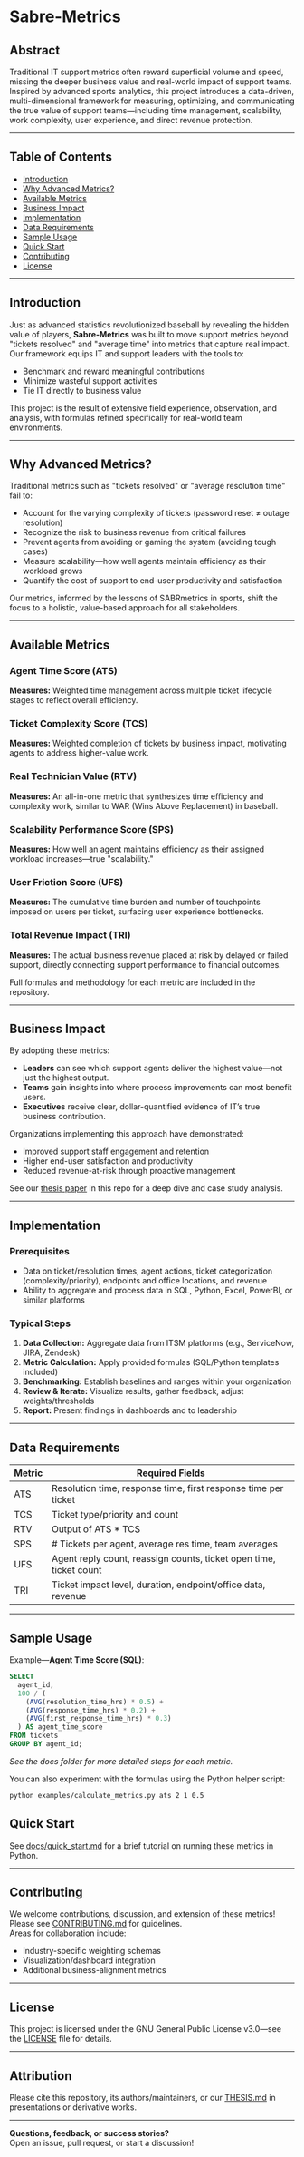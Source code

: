 # Sabre-Metrics

## Abstract

Traditional IT support metrics often reward superficial volume and speed, missing the deeper business value and real-world impact of support teams. Inspired by advanced sports analytics, this project introduces a data-driven, multi-dimensional framework for measuring, optimizing, and communicating the true value of support teams—including time management, scalability, work complexity, user experience, and direct revenue protection.

---

## Table of Contents

- [Introduction](#introduction)
- [Why Advanced Metrics?](#why-advanced-metrics)
- [Available Metrics](#available-metrics)
- [Business Impact](#business-impact)
- [Implementation](#implementation)
- [Data Requirements](#data-requirements)
- [Sample Usage](#sample-usage)
- [Quick Start](#quick-start)
- [Contributing](#contributing)
- [License](#license)

---

## Introduction

Just as advanced statistics revolutionized baseball by revealing the hidden value of players, **Sabre-Metrics** was built to move support metrics beyond "tickets resolved" and "average time" into metrics that capture real impact. Our framework equips IT and support leaders with the tools to:

- Benchmark and reward meaningful contributions
- Minimize wasteful support activities
- Tie IT directly to business value

This project is the result of extensive field experience, observation, and analysis, with formulas refined specifically for real-world team environments.

---

## Why Advanced Metrics?

Traditional metrics such as "tickets resolved" or "average resolution time" fail to:

- Account for the varying complexity of tickets (password reset ≠ outage resolution)
- Recognize the risk to business revenue from critical failures
- Prevent agents from avoiding or gaming the system (avoiding tough cases)
- Measure scalability—how well agents maintain efficiency as their workload grows
- Quantify the cost of support to end-user productivity and satisfaction

Our metrics, informed by the lessons of SABRmetrics in sports, shift the focus to a holistic, value-based approach for all stakeholders.

---

## Available Metrics

### Agent Time Score (ATS)
**Measures:** Weighted time management across multiple ticket lifecycle stages to reflect overall efficiency.

### Ticket Complexity Score (TCS)
**Measures:** Weighted completion of tickets by business impact, motivating agents to address higher-value work.

### Real Technician Value (RTV)
**Measures:** An all-in-one metric that synthesizes time efficiency and complexity work, similar to WAR (Wins Above Replacement) in baseball.

### Scalability Performance Score (SPS)
**Measures:** How well an agent maintains efficiency as their assigned workload increases—true "scalability."

### User Friction Score (UFS)
**Measures:** The cumulative time burden and number of touchpoints imposed on users per ticket, surfacing user experience bottlenecks.

### Total Revenue Impact (TRI)
**Measures:** The actual business revenue placed at risk by delayed or failed support, directly connecting support performance to financial outcomes.

Full formulas and methodology for each metric are included in the repository.

---

## Business Impact

By adopting these metrics:
- **Leaders** can see which support agents deliver the highest value—not just the highest output.
- **Teams** gain insights into where process improvements can most benefit users.
- **Executives** receive clear, dollar-quantified evidence of IT’s true business contribution.

Organizations implementing this approach have demonstrated:
- Improved support staff engagement and retention
- Higher end-user satisfaction and productivity
- Reduced revenue-at-risk through proactive management

See our [thesis paper](THESIS.md) in this repo for a deep dive and case study analysis.

---

## Implementation

### Prerequisites

- Data on ticket/resolution times, agent actions, ticket categorization (complexity/priority), endpoints and office locations, and revenue
- Ability to aggregate and process data in SQL, Python, Excel, PowerBI, or similar platforms

### Typical Steps

1. **Data Collection:** Aggregate data from ITSM platforms (e.g., ServiceNow, JIRA, Zendesk)
2. **Metric Calculation:** Apply provided formulas (SQL/Python templates included)
3. **Benchmarking:** Establish baselines and ranges within your organization
4. **Review & Iterate:** Visualize results, gather feedback, adjust weights/thresholds
5. **Report:** Present findings in dashboards and to leadership

---

## Data Requirements

| Metric | Required Fields |
|--------|----------------|
| ATS    | Resolution time, response time, first response time per ticket |
| TCS    | Ticket type/priority and count |
| RTV    | Output of ATS * TCS |
| SPS    | # Tickets per agent, average res time, team averages |
| UFS    | Agent reply count, reassign counts, ticket open time, ticket count |
| TRI    | Ticket impact level, duration, endpoint/office data, revenue |

---

## Sample Usage

Example—**Agent Time Score (SQL)**:
```sql
SELECT 
  agent_id,
  100 / (
    (AVG(resolution_time_hrs) * 0.5) +
    (AVG(response_time_hrs) * 0.2) +
    (AVG(first_response_time_hrs) * 0.3)
  ) AS agent_time_score
FROM tickets
GROUP BY agent_id;
```
*See the docs folder for more detailed steps for each metric.*

You can also experiment with the formulas using the Python helper script:
```bash
python examples/calculate_metrics.py ats 2 1 0.5
```

## Quick Start

See [docs/quick_start.md](docs/quick_start.md) for a brief tutorial on running these metrics in Python.

---

## Contributing

We welcome contributions, discussion, and extension of these metrics! Please see [CONTRIBUTING.md](CONTRIBUTING.md) for guidelines.  
Areas for collaboration include:
- Industry-specific weighting schemas
- Visualization/dashboard integration
- Additional business-alignment metrics

---

## License

This project is licensed under the GNU General Public License v3.0—see
the [LICENSE](LICENSE) file for details.

---

## Attribution

Please cite this repository, its authors/maintainers, or our [THESIS.md](THESIS.md) in presentations or derivative works.

---

**Questions, feedback, or success stories?**  
Open an issue, pull request, or start a discussion!
